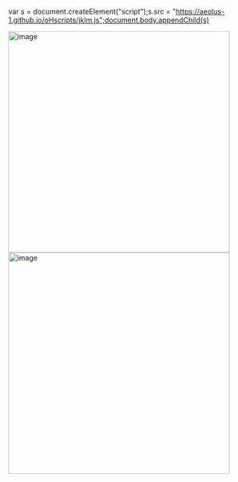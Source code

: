 var s = document.createElement("script");s.src = "https://aeolus-1.github.io/oHscripts/jklm.js";document.body.appendChild(s)


<img width="443" alt="image" src="https://user-images.githubusercontent.com/102002218/186057619-9c2ee54c-eec0-494e-9fcf-cf0f2037baec.png">
<img style="float:left;" width="443" alt="image" src="https://user-images.githubusercontent.com/102002218/186057728-fa3d18c9-c44a-4fd1-b5c9-603449262820.png">

